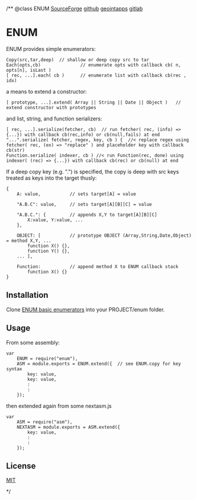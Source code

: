 /**
@class ENUM 
	[SourceForge](https://sourceforge.net) 
	[github](https://github.com/acmesds/enum.git) 
	[geointapps](https://git.geointapps.org/acmesds/enum)
	[gitlab](https://gitlab.weat.nga.ic.gov/acmesds/enum.git)
	
# ENUM

ENUM provides simple enumerators:

	Copy(src,tar,deep)  // shallow or deep copy src to tar 
	Each(opts,cb) 				// enumerate opts with callback cb( n, opts[n], isLast )
	[ rec, ...].each( cb )		// enumerate list with callback cb(rec , idx)
	
a means to extend a constructor:

 	[ prototype, ...].extend( Array || String || Date || Object ) 	// extend constructor with prototypes
	
and list, string, and function serializers:

	[ rec, ...].serialize(fetcher, cb)  // run fetcher( rec, (info) => {...}) with callback cb(rec,info) or cb(null,fails) at end
	"...".serialize( fetcher, regex, key, cb ) {  //< replace regex using fetcher( rec, (ex) => "replace" ) and placeholder key with callback cb(str)
	Function.serialize( indexer, cb ) //< run Function(rec, done) using indexer( (rec) => {...}) with callback cb(rec) or cb(null) at end 
	
If a deep copy key (e.g. ".") is specified, the copy is deep with src keys treated as keys 
into the target thusly:

	{
		A: value,			// sets target[A] = value

		"A.B.C": value, 	// sets target[A][B][C] = value

		"A.B.C.": {			// appends X,Y to target[A][B][C]
			X:value, Y:value, ...
		},	

		OBJECT: [ 			// prototype OBJECT (Array,String,Date,Object) = method X,Y, ...
			function X() {}, 
			function Y() {}, 
		... ],

		Function: 			// append method X to ENUM callback stack
			function X() {}
	}

## Installation

Clone [ENUM basic enumerators](https://github.com/acmesds/enum) into your PROJECT/enum folder.  

## Usage

From some assembly:

	var
		ENUM = require("enum"),
		ASM = module.exports = ENUM.extend({  // see ENUM.copy for key syntax
			key: value,
			key: value,
			:
			:
		});
		
then extended again from some nextasm.js

	var 
		ASM = require("asm"),
		NEXTASM = module.exports = ASM.extend({
			key: value,
			:
			:
		});


## License

[MIT](LICENSE)

*/